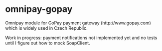 omnipay-gopay
=============

Omnipay module for GoPay payment gateway (http://www.gopay.com) which is widely used in Czech Republic.

Work in progress: payment notifications not implemented yet and no tests until I figure out how to mock SoapClient.
